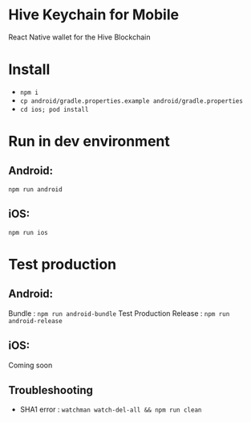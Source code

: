# Hive Keychain for Mobile

React Native wallet for the Hive Blockchain

# Install

- `npm i`
- `cp android/gradle.properties.example android/gradle.properties`
- `cd ios; pod install`

# Run in dev environment

## Android:

`npm run android`

## iOS:

`npm run ios`

# Test production

## Android:

Bundle : `npm run android-bundle`
Test Production Release : `npm run android-release`

## iOS:

Coming soon

## Troubleshooting

- SHA1 error : `watchman watch-del-all && npm run clean`
